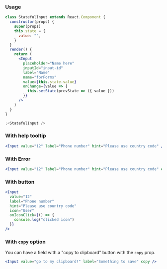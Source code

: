 ### Usage

```jsx
class StatefulInput extends React.Component {
  constructor(props) {
    super(props)
    this.state = {
      value: "",
    }
  }
  render() {
    return (
      <Input
        placeholder="Name here"
        inputId="input-id"
        label="Name"
        name="forForms"
        value={this.state.value}
        onChange={value => {
          this.setState(prevState => ({ value }))
        }}
      />
    )
  }
}

;<StatefulInput />
```

### With help tooltip

```jsx
<Input value="12" label="Phone number" hint="Please use country code" />
```

### With Error

```jsx
<Input value="12" label="Phone number" hint="Please use country code" error="Must be less than 12 characters" />
```

### With button

```jsx
<Input
  value="12"
  label="Phone number"
  hint="Please use country code"
  icon="User"
  onIconClick={() => {
    console.log("clicked icon")
  }}
/>
```

### With `copy` option

You can have a field with a "copy to clipboard" button with the `copy` prop.

```jsx
<Input value="go to my clipboard!" label="Something to save" copy />
```
